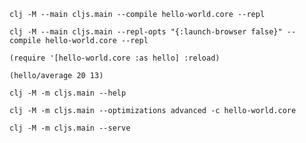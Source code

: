 ```
clj -M --main cljs.main --compile hello-world.core --repl
```
```
clj -M --main cljs.main --repl-opts "{:launch-browser false}" --compile hello-world.core --repl
```   
```   
(require '[hello-world.core :as hello] :reload)
```   
```   
(hello/average 20 13)
```   
```   
clj -M -m cljs.main --help
```   
```   
clj -M -m cljs.main --optimizations advanced -c hello-world.core
```   
```   
clj -M -m cljs.main --serve
```   
